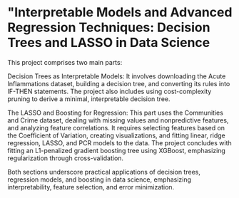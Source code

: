 # "Interpretable Models and Advanced Regression Techniques: Decision Trees and LASSO in Data Science
This project comprises two main parts:

Decision Trees as Interpretable Models: It involves downloading the Acute Inflammations dataset, building a decision tree, and converting its rules into IF-THEN statements. The project also includes using cost-complexity pruning to derive a minimal, interpretable decision tree.

The LASSO and Boosting for Regression: This part uses the Communities and Crime dataset, dealing with missing values and nonpredictive features, and analyzing feature correlations. It requires selecting features based on the Coefficient of Variation, creating visualizations, and fitting linear, ridge regression, LASSO, and PCR models to the data. The project concludes with fitting an L1-penalized gradient boosting tree using XGBoost, emphasizing regularization through cross-validation.

Both sections underscore practical applications of decision trees, regression models, and boosting in data science, emphasizing interpretability, feature selection, and error minimization.
